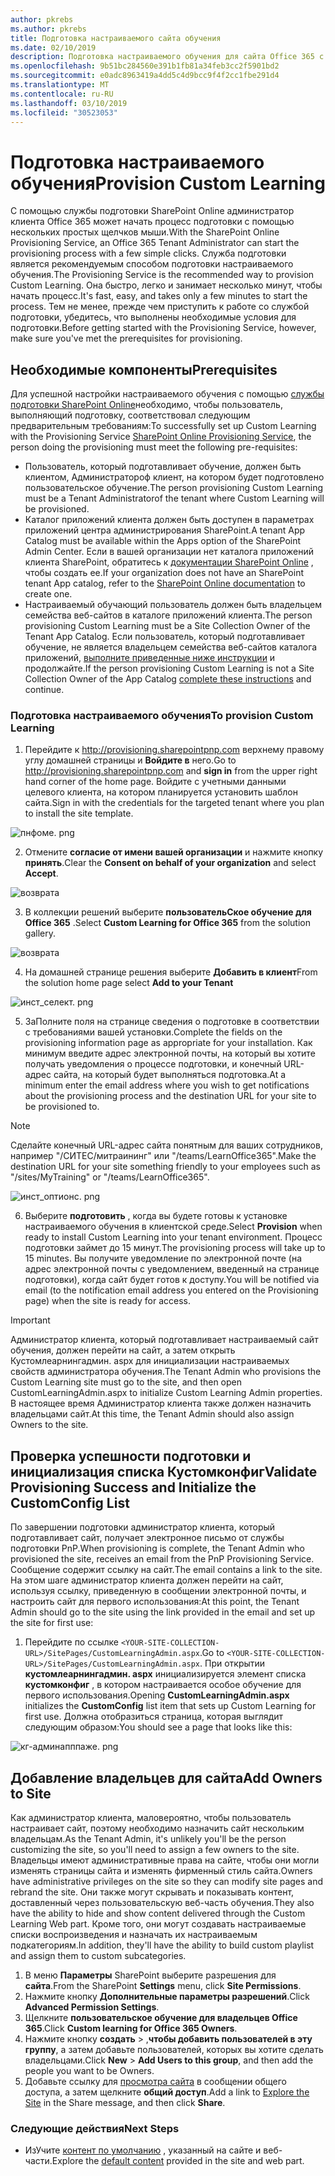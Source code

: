 ```yaml
---
author: pkrebs
ms.author: pkrebs
title: Подготовка настраиваемого сайта обучения
ms.date: 02/10/2019
description: Подготовка настраиваемого обучения для сайта Office 365 с помощью модуля подготовки SharePoint
ms.openlocfilehash: 9b51bc284560e391b1fb81a34feb3cc2f5901bd2
ms.sourcegitcommit: e0adc8963419a4dd5c4d9bcc9f4f2cc1fbe291d4
ms.translationtype: MT
ms.contentlocale: ru-RU
ms.lasthandoff: 03/10/2019
ms.locfileid: "30523053"
---
```

# <a name="provision-custom-learning"></a><span data-ttu-id="a05b9-103">Подготовка настраиваемого обучения</span><span class="sxs-lookup"><span data-stu-id="a05b9-103">Provision Custom Learning</span></span> 

<span data-ttu-id="a05b9-104">С помощью службы подготовки SharePoint Online администратор клиента Office 365 может начать процесс подготовки с помощью нескольких простых щелчков мыши.</span><span class="sxs-lookup"><span data-stu-id="a05b9-104">With the SharePoint Online Provisioning Service, an Office 365 Tenant Administrator can start the provisioning process with a few simple clicks.</span></span> <span data-ttu-id="a05b9-105">Служба подготовки является рекомендуемым способом подготовки настраиваемого обучения.</span><span class="sxs-lookup"><span data-stu-id="a05b9-105">The Provisioning Service is the recommended way to provision Custom Learning.</span></span> <span data-ttu-id="a05b9-106">Она быстро, легко и занимает несколько минут, чтобы начать процесс.</span><span class="sxs-lookup"><span data-stu-id="a05b9-106">It's fast, easy, and takes only a few minutes to start the process.</span></span> <span data-ttu-id="a05b9-107">Тем не менее, прежде чем приступить к работе со службой подготовки, убедитесь, что выполнены необходимые условия для подготовки.</span><span class="sxs-lookup"><span data-stu-id="a05b9-107">Before getting started with the Provisioning Service, however, make sure you've met the prerequisites for provisioning.</span></span>

## <a name="prerequisites"></a><span data-ttu-id="a05b9-108">Необходимые компоненты</span><span class="sxs-lookup"><span data-stu-id="a05b9-108">Prerequisites</span></span>
 
<span data-ttu-id="a05b9-109">Для успешной настройки настраиваемого обучения с помощью [службы подготовки SharePoint Online](https://provisioning.sharepointpnp.com)необходимо, чтобы пользователь, выполняющий подготовку, соответствовал следующим предварительным требованиям:</span><span class="sxs-lookup"><span data-stu-id="a05b9-109">To successfully set up Custom Learning with the Provisioning Service [SharePoint Online Provisioning Service](https://provisioning.sharepointpnp.com), the person doing the provisioning must meet the following pre-requisites:</span></span> 
 
- <span data-ttu-id="a05b9-110">Пользователь, который подготавливает обучение, должен быть клиентом, Администратороф клиент, на котором будет подготовлено пользовательское обучение.</span><span class="sxs-lookup"><span data-stu-id="a05b9-110">The person provisioning Custom Learning must be a Tenant Administratorof the tenant where Custom Learning will be provisioned.</span></span>  
- <span data-ttu-id="a05b9-111">Каталог приложений клиента должен быть доступен в параметрах приложений центра администрирования SharePoint.</span><span class="sxs-lookup"><span data-stu-id="a05b9-111">A tenant App Catalog must be available within the Apps option of the SharePoint Admin Center.</span></span> <span data-ttu-id="a05b9-112">Если в вашей организации нет каталога приложений клиента SharePoint, обратитесь к [документации SharePoint Online](https://docs.microsoft.com/en-us/sharepoint/use-app-catalog) , чтобы создать ее.</span><span class="sxs-lookup"><span data-stu-id="a05b9-112">If your organization does not have an SharePoint tenant App catalog, refer to the [SharePoint Online documentation](https://docs.microsoft.com/en-us/sharepoint/use-app-catalog) to create one.</span></span>  
- <span data-ttu-id="a05b9-113">Настраиваемый обучающий пользователь должен быть владельцем семейства веб-сайтов в каталоге приложений клиента.</span><span class="sxs-lookup"><span data-stu-id="a05b9-113">The person provisioning Custom Learning must be a Site Collection Owner of the Tenant App Catalog.</span></span> <span data-ttu-id="a05b9-114">Если пользователь, который подготавливает обучение, не является владельцем семейства веб-сайтов каталога приложений, [выполните приведенные ниже инструкции](addappadmin.md) и продолжайте.</span><span class="sxs-lookup"><span data-stu-id="a05b9-114">If the person provisioning Custom Learning is not a Site Collection Owner of the App Catalog [complete these instructions](addappadmin.md) and continue.</span></span> 

### <a name="to-provision-custom-learning"></a><span data-ttu-id="a05b9-115">Подготовка настраиваемого обучения</span><span class="sxs-lookup"><span data-stu-id="a05b9-115">To provision Custom Learning</span></span>

1. <span data-ttu-id="a05b9-116">Перейдите к http://provisioning.sharepointpnp.com верхнему правому углу домашней страницы и **Войдите в** него.</span><span class="sxs-lookup"><span data-stu-id="a05b9-116">Go to http://provisioning.sharepointpnp.com and **sign in** from the upper right hand corner of the home page.</span></span>  <span data-ttu-id="a05b9-117">Войдите с учетными данными целевого клиента, на котором планируется установить шаблон сайта.</span><span class="sxs-lookup"><span data-stu-id="a05b9-117">Sign in with the  credentials for the targeted tenant where you plan to install the site template.</span></span>

![пнфоме. png](media/inst_signin.png)

2. <span data-ttu-id="a05b9-119">Отмените **согласие от имени вашей организации** и нажмите кнопку **принять**.</span><span class="sxs-lookup"><span data-stu-id="a05b9-119">Clear the **Consent on behalf of your organization** and select **Accept**.</span></span>

![возврата](media/inst_perms.png)

3. <span data-ttu-id="a05b9-121">В коллекции решений выберите **пользовательСкое обучение для Office 365** .</span><span class="sxs-lookup"><span data-stu-id="a05b9-121">Select **Custom Learning for Office 365** from the solution gallery.</span></span>

![возврата](media/inst_select.png)

4. <span data-ttu-id="a05b9-123">На домашней странице решения выберите **Добавить в клиент**</span><span class="sxs-lookup"><span data-stu-id="a05b9-123">From the solution home page select **Add to your Tenant**</span></span>

![инст_селект. png](media/inst_add.png)

5. <span data-ttu-id="a05b9-125">ЗаПолните поля на странице сведения о подготовке в соответствии с требованиями вашей установки.</span><span class="sxs-lookup"><span data-stu-id="a05b9-125">Complete the fields on the provisioning information page as appropriate for your installation.</span></span> <span data-ttu-id="a05b9-126">Как минимум введите адрес электронной почты, на который вы хотите получать уведомления о процессе подготовки, и конечный URL-адрес сайта, на который будет выполняться подготовка.</span><span class="sxs-lookup"><span data-stu-id="a05b9-126">At a minimum enter the email address where you wish to get notifications about the provisioning process and the destination URL for your site to be provisioned to.</span></span>  
> [!NOTE]
> <span data-ttu-id="a05b9-127">Сделайте конечный URL-адрес сайта понятным для ваших сотрудников, например "/СИТЕС/митраининг" или "/teams/LearnOffice365".</span><span class="sxs-lookup"><span data-stu-id="a05b9-127">Make the destination URL for your site something friendly to your employees such as "/sites/MyTraining" or "/teams/LearnOffice365".</span></span>

![инст_оптионс. png](media/inst_options.png)

6. <span data-ttu-id="a05b9-129">Выберите **подготовить** , когда вы будете готовы к установке настраиваемого обучения в клиентской среде.</span><span class="sxs-lookup"><span data-stu-id="a05b9-129">Select **Provision** when ready to install Custom Learning into your tenant environment.</span></span>  <span data-ttu-id="a05b9-130">Процесс подготовки займет до 15 минут.</span><span class="sxs-lookup"><span data-stu-id="a05b9-130">The provisioning process will take up to 15 minutes.</span></span> <span data-ttu-id="a05b9-131">Вы получите уведомление по электронной почте (на адрес электронной почты с уведомлением, введенный на странице подготовки), когда сайт будет готов к доступу.</span><span class="sxs-lookup"><span data-stu-id="a05b9-131">You will be notified via email (to the notification email address you entered on the Provisioning page) when the site is ready for access.</span></span> 

> [!IMPORTANT]
> <span data-ttu-id="a05b9-132">Администратор клиента, который подготавливает настраиваемый сайт обучения, должен перейти на сайт, а затем открыть Кустомлеарнингадмин. aspx для инициализации настраиваемых свойств администратора обучения.</span><span class="sxs-lookup"><span data-stu-id="a05b9-132">The Tenant Admin who provisions the Custom Learning site must go to the site, and then open CustomLearningAdmin.aspx to initialize Custom Learning Admin properties.</span></span> <span data-ttu-id="a05b9-133">В настоящее время Администратор клиента также должен назначить владельцами сайт.</span><span class="sxs-lookup"><span data-stu-id="a05b9-133">At this time, the Tenant Admin should also assign Owners to the site.</span></span> 

## <a name="validate-provisioning-success-and-initialize-the-customconfig-list"></a><span data-ttu-id="a05b9-134">Проверка успешности подготовки и инициализация списка Кустомконфиг</span><span class="sxs-lookup"><span data-stu-id="a05b9-134">Validate Provisioning Success and Initialize the CustomConfig List</span></span>

<span data-ttu-id="a05b9-135">По завершении подготовки администратор клиента, который подготавливает сайт, получает электронное письмо от службы подготовки PnP.</span><span class="sxs-lookup"><span data-stu-id="a05b9-135">When provisioning is complete, the Tenant Admin who provisioned the site, receives an email from the PnP Provisioning Service.</span></span> <span data-ttu-id="a05b9-136">Сообщение содержит ссылку на сайт.</span><span class="sxs-lookup"><span data-stu-id="a05b9-136">The email contains a link to the site.</span></span> <span data-ttu-id="a05b9-137">На этом шаге администратор клиента должен перейти на сайт, используя ссылку, приведенную в сообщении электронной почты, и настроить сайт для первого использования:</span><span class="sxs-lookup"><span data-stu-id="a05b9-137">At this point, the Tenant Admin should go to the site using the link provided in the email and set up the site for first use:</span></span>

1. <span data-ttu-id="a05b9-138">Перейдите по ссылке `<YOUR-SITE-COLLECTION-URL>/SitePages/CustomLearningAdmin.aspx`.</span><span class="sxs-lookup"><span data-stu-id="a05b9-138">Go to `<YOUR-SITE-COLLECTION-URL>/SitePages/CustomLearningAdmin.aspx`.</span></span> <span data-ttu-id="a05b9-139">При открытии **кустомлеарнингадмин. aspx** инициализируется элемент списка **кустомконфиг** , в котором настраивается особое обучение для первого использования.</span><span class="sxs-lookup"><span data-stu-id="a05b9-139">Opening **CustomLearningAdmin.aspx** initializes the **CustomConfig** list item that sets up Custom Learning for first use.</span></span> <span data-ttu-id="a05b9-140">Должна отобразиться страница, которая выглядит следующим образом:</span><span class="sxs-lookup"><span data-stu-id="a05b9-140">You should see a page that looks like this:</span></span>

![кг-админапппаже. png](media/cg-adminapppage.png)

## <a name="add-owners-to-site"></a><span data-ttu-id="a05b9-142">Добавление владельцев для сайта</span><span class="sxs-lookup"><span data-stu-id="a05b9-142">Add Owners to Site</span></span>
<span data-ttu-id="a05b9-143">Как администратор клиента, маловероятно, чтобы пользователь настраивает сайт, поэтому необходимо назначить сайт нескольким владельцам.</span><span class="sxs-lookup"><span data-stu-id="a05b9-143">As the Tenant Admin, it's unlikely you'll be the person customizing the site, so you'll need to assign a few owners to the site.</span></span> <span data-ttu-id="a05b9-144">Владельцы имеют административные права на сайте, чтобы они могли изменять страницы сайта и изменять фирменный стиль сайта.</span><span class="sxs-lookup"><span data-stu-id="a05b9-144">Owners have administrative privileges on the site so they can modify site pages and rebrand the site.</span></span> <span data-ttu-id="a05b9-145">Они также могут скрывать и показывать контент, доставленный через пользовательскую веб-часть обучения.</span><span class="sxs-lookup"><span data-stu-id="a05b9-145">They also have the ability to hide and show content delivered through the Custom Learning Web part.</span></span> <span data-ttu-id="a05b9-146">Кроме того, они могут создавать настраиваемые списки воспроизведения и назначать их настраиваемым подкатегориям.</span><span class="sxs-lookup"><span data-stu-id="a05b9-146">In addition, they'll have the ability to build custom playlist and assign them to custom subcategories.</span></span>  

1. <span data-ttu-id="a05b9-147">В меню **Параметры** SharePoint выберите разрешения для **сайта**.</span><span class="sxs-lookup"><span data-stu-id="a05b9-147">From the SharePoint **Settings** menu, click **Site Permissions**.</span></span>
2. <span data-ttu-id="a05b9-148">Нажмите кнопку **Дополнительные параметры разрешений**.</span><span class="sxs-lookup"><span data-stu-id="a05b9-148">Click **Advanced Permission Settings**.</span></span>
3. <span data-ttu-id="a05b9-149">Щелкните **пользовательское обучение для владельцев Office 365**.</span><span class="sxs-lookup"><span data-stu-id="a05b9-149">Click **Custom learning for Office 365 Owners**.</span></span>
4. <span data-ttu-id="a05b9-150">Нажмите кнопку **создать** > ,**чтобы добавить пользователей в эту группу**, а затем добавьте пользователей, которых вы хотите сделать владельцами.</span><span class="sxs-lookup"><span data-stu-id="a05b9-150">Click **New** > **Add Users to this group**, and then add the people you want to be Owners.</span></span> 
5. <span data-ttu-id="a05b9-151">Добавьте ссылку для [просмотра сайта](https://docs.microsoft.com/en-us/Office365/CustomLearning/custom_explore) в сообщении общего доступа, а затем щелкните **общий доступ**.</span><span class="sxs-lookup"><span data-stu-id="a05b9-151">Add a link to [Explore the Site](https://docs.microsoft.com/en-us/Office365/CustomLearning/custom_explore) in the Share message, and then click **Share**.</span></span>

### <a name="next-steps"></a><span data-ttu-id="a05b9-152">Следующие действия</span><span class="sxs-lookup"><span data-stu-id="a05b9-152">Next Steps</span></span>
- <span data-ttu-id="a05b9-153">ИзУчите [контент по умолчанию](custom_exploresite.md) , указанный на сайте и веб-части.</span><span class="sxs-lookup"><span data-stu-id="a05b9-153">Explore the [default content](custom_exploresite.md) provided in the site and web part.</span></span>
